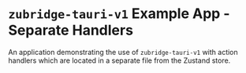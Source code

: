 # `zubridge-tauri-v1` Example App - Separate Handlers

An application demonstrating the use of `zubridge-tauri-v1` with action handlers which are located in a separate file from the Zustand store.
